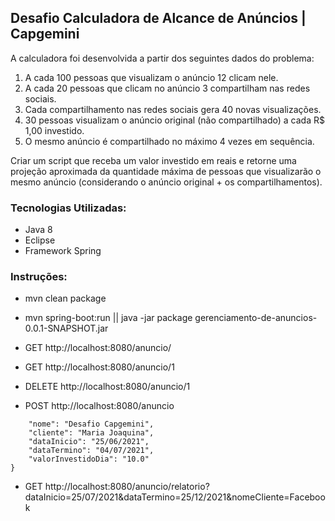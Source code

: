 <h2> Desafio Calculadora de Alcance de Anúncios | Capgemini </h2>

A calculadora foi desenvolvida a partir dos seguintes dados do problema:

1. A cada 100 pessoas que visualizam o anúncio 12 clicam nele.
2. A cada 20 pessoas que clicam no anúncio 3 compartilham nas redes sociais.
3. Cada compartilhamento nas redes sociais gera 40 novas visualizações.
4. 30 pessoas visualizam o anúncio original (não compartilhado) a cada R$ 1,00 investido.
5. O mesmo anúncio é compartilhado no máximo 4 vezes em sequência.

<p> Criar um script que receba um valor investido em reais e retorne uma projeção aproximada da quantidade máxima de pessoas que visualizarão o mesmo anúncio (considerando o anúncio original + os compartilhamentos). </p>
 
<h3> Tecnologias Utilizadas: </h3>

- Java 8 
- Eclipse 
- Framework Spring 

<h3> Instruções: </h3>

- mvn clean package
- mvn spring-boot:run || java -jar package gerenciamento-de-anuncios-0.0.1-SNAPSHOT.jar


- GET http://localhost:8080/anuncio/
- GET http://localhost:8080/anuncio/1
- DELETE http://localhost:8080/anuncio/1
- POST http://localhost:8080/anuncio
```javascript{
    "nome": "Desafio Capgemini",
    "cliente": "Maria Joaquina",
    "dataInicio": "25/06/2021",
    "dataTermino": "04/07/2021",
    "valorInvestidoDia": "10.0"
}
```

- GET http://localhost:8080/anuncio/relatorio?dataInicio=25/07/2021&dataTermino=25/12/2021&nomeCliente=Facebook